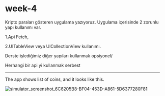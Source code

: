 # week-4


Kripto paraları gösteren uygulama yazıyoruz. Uygulama içerisinde 2 zorunlu yapı kullanımı var.

1.Api Fetch,  

2.UITableView veya UICollectionView kullanımı. 

Derste işlediğimiz diğer yapıları kullanmak opsiyonel/

Herhangi bir api yi kullanmak serbest

---------------------------------------------------

The app shows list of coins, and it looks like this.

![simulator_screenshot_6C6205B8-BF04-453D-A861-5D6377280F81](https://user-images.githubusercontent.com/3129441/173829439-f09cd2ce-86db-4c18-97cf-404147e4365e.png)
